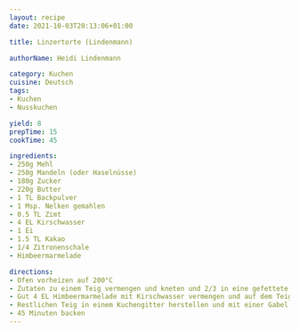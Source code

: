 ```yaml
---
layout: recipe
date: 2021-10-03T20:13:06+01:00

title: Linzertorte (Lindenmann)

authorName: Heidi Lindenmann

category: Kuchen
cuisine: Deutsch
tags:
- Kuchen
- Nusskuchen

yield: 8
prepTime: 15
cookTime: 45

ingredients:
- 250g Mehl
- 250g Mandeln (oder Haselnüsse)
- 180g Zucker
- 220g Butter
- 1 TL Backpulver
- 1 Msp. Nelken gemahlen
- 0.5 TL Zimt
- 4 EL Kirschwasser
- 1 Ei
- 1.5 TL Kakao
- 1/4 Zitronenschale
- Himbeermarmelade

directions:
- Ofen vorheizen auf 200°C
- Zutaten zu einem Teig vermengen und kneten und 2/3 in eine gefettete Linzerform drücken
- Gut 4 EL Himbeermarmelade mit Kirschwasser vermengen und auf dem Teig verstreichen
- Restlichen Teig in einem Kuchengitter herstellen und mit einer Gabel andrücken
- 45 Minuten backen
---
```


